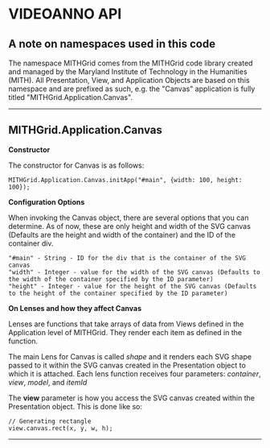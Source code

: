 VIDEOANNO API
=============

A note on namespaces used in this code
------------------

The namespace MITHGrid comes from the MITHGrid code library created and managed by the Maryland Institute of Technology in the Humanities (MITH). All Presentation, View, and Application Objects are based on this namespace and are prefixed as such, e.g. the "Canvas" application is fully titled "MITHGrid.Application.Canvas".

----------------------------
MITHGrid.Application.Canvas
--------------------------

**Constructor**

The constructor for Canvas is as follows:

	MITHGrid.Application.Canvas.initApp("#main", {width: 100, height: 100});

**Configuration Options**

When invoking the Canvas object, there are several options that you can determine. As of now, these are only height and width of the SVG canvas (Defaults are the height and width of the container) and the ID of the container div. 

	"#main" - String - ID for the div that is the container of the SVG canvas
	"width" - Integer - value for the width of the SVG canvas (Defaults to the width of the container specified by the ID parameter)
	"height" - Integer - value for the height of the SVG canvas (Defaults to the height of the container specified by the ID parameter)

**On Lenses and how they affect Canvas**

Lenses are functions that take arrays of data from Views defined in the Application level of MITHGrid. They render each item as defined in the function.

The main Lens for Canvas is called *shape* and it renders each SVG shape passed to it within the SVG canvas created in the Presentation object to which it is attached. Each lens function receives four parameters: *container*, *view*, *model*, and *itemId*

The **view** parameter is how you access the SVG canvas created within the Presentation object. This is done like so:
	
	// Generating rectangle
	view.canvas.rect(x, y, w, h);
	

--------------------------

